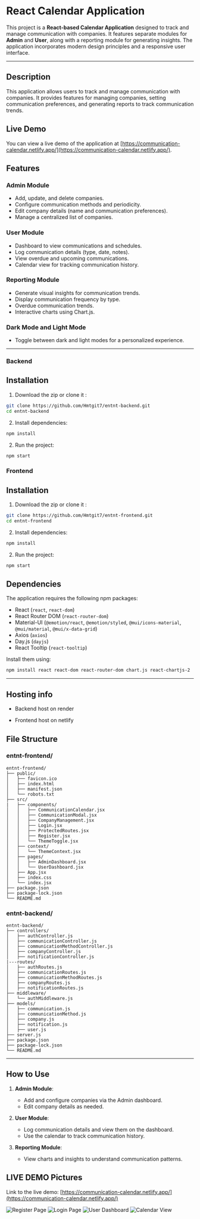 # React Calendar Application

This project is a **React-based Calendar Application** designed to track and manage communication with companies. It features separate modules for **Admin** and **User**, along with a reporting module for generating insights. The application incorporates modern design principles and a responsive user interface.

---

## Description

This application allows users to track and manage communication with companies. It provides features for managing companies, setting communication preferences, and generating reports to track communication trends.

## Live Demo

You can view a live demo of the application at [https://communication-calendar.netlify.app/](https://communication-calendar.netlify.app/).


## Features

### Admin Module
- Add, update, and delete companies.
- Configure communication methods and periodicity.
- Edit company details (name and communication preferences).
- Manage a centralized list of companies.

### User Module
- Dashboard to view communications and schedules.
- Log communication details (type, date, notes).
- View overdue and upcoming communications.
- Calendar view for tracking communication history.

### Reporting Module
- Generate visual insights for communication trends.
- Display communication frequency by type.
- Overdue communication trends.
- Interactive charts using Chart.js.

### Dark Mode and Light Mode
- Toggle between dark and light modes for a personalized experience.

---

### Backend 

## Installation

1. Download the zip or clone it :
```bash
git clone https://github.com/Hmtgit7/entnt-backend.git
cd entnt-backend
```

2. Install dependencies:
```bash
npm install
```

2. Run the project:
```bash
npm start
```


### Frontend
## Installation

1. Download the zip or clone it :
```bash
git clone https://github.com/Hmtgit7/entnt-frontend.git
cd entnt-frontend
```

2. Install dependencies:
```bash
npm install
```

2. Run the project:
```bash
npm start
```

## Dependencies

The application requires the following npm packages:

- React (`react`, `react-dom`)
- React Router DOM (`react-router-dom`)
- Material-UI (`@emotion/react`, `@emotion/styled`, `@mui/icons-material`, `@mui/material`, `@mui/x-data-grid`)
- Axios (`axios`)
- Day.js (`dayjs`)
- React Tooltip (`react-tooltip`)

Install them using:
```bash
npm install react react-dom react-router-dom chart.js react-chartjs-2
```

---

## Hosting info

- Backend host on render

- Frontend host on netlify


## File Structure

### entnt-frontend/
```
entnt-frontend/
├── public/
│   ├── favicon.ico
│   ├── index.html
│   ├── manifest.json
│   └── robots.txt
├── src/
|   ├── components/
│   │   ├── CommunicationCalendar.jsx
│   │   ├── CommunicationModal.jsx
│   │   ├── CompanyManagement.jsx
│   │   ├── Login.jsx
│   │   ├── ProtectedRoutes.jsx
│   │   ├── Register.jsx
│   │   └── ThemeToggle.jsx
│   ├── context/
│   │   └── ThemeContext.jsx
│   ├── pages/
│   │   ├── AdminDashboard.jsx
│   │   └── UserDashboard.jsx
│   ├── App.jsx
│   ├── index.css
│   └── index.jsx
├── package.json
├── package-lock.json
└── README.md
```
### entnt-backend/
```
entnt-backend/
├── controllers/
│   ├── authController.js
│   ├── communicationController.js
│   ├── communicationMethodController.js
│   ├── companyController.js
│   ├── notificationController.js
|---routes/
│   ├── authRoutes.js
│   ├── communicationRoutes.js
│   ├── communicationMethodRoutes.js
│   ├── companyRoutes.js
│   ├── notificationRoutes.js
├── middleware/
│   └── authMiddleware.js
├── models/
│   ├── communication.js
│   ├── communicationMethod.js
│   ├── company.js
│   ├── notification.js
│   ├── user.js
├── server.js
├── package.json
├── package-lock.json
└── README.md
```

---

## How to Use

1. **Admin Module**:
   - Add and configure companies via the Admin dashboard.
   - Edit company details as needed.

2. **User Module**:
   - Log communication details and view them on the dashboard.
   - Use the calendar to track communication history.

3. **Reporting Module**:
   - View charts and insights to understand communication patterns.


## LIVE DEMO Pictures
Link to the live demo: [https://communication-calendar.netlify.app/](https://communication-calendar.netlify.app/)

<!-- ![Admin Dashboard](https://github.com/Hmtgit7/entnt-frontend/blob/main/src/assets/images/admin-dashboard.png?raw=true) -->
![Register Page](../../entnt-frontend/public/assests/register.png)
![Login Page](../../entnt-frontend/public/assests/login.png)
![User Dashboard](../../entnt-frontend/public/assests/user-dashboard.png)
![Calendar View](../../entnt-frontend/public/assests/calendar.png)